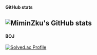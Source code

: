 <!--![Top Langs](https://github-readme-stats.vercel.app/api/top-langs/?username=MiminZku&layout=compact&theme=dark)-->

#### GitHub stats
![MiminZku's GitHub stats](https://github-readme-stats.vercel.app/api?username=Miminzku&show_icons=true&theme=dark)
---
#### BOJ
[![Solved.ac Profile](http://mazassumnida.wtf/api/generate_badge?boj=gozipwang)](https://solved.ac/gozipwang)
            
<!--
**MiminZku/MiminZku** is a ✨ _special_ ✨ repository because its `README.md` (this file) appears on your GitHub profile.

Here are some ideas to get you started:

- 🔭 I’m currently working on ...
- 🌱 I’m currently learning ...
- 👯 I’m looking to collaborate on ...
- 🤔 I’m looking for help with ...
- 💬 Ask me about ...
- 📫 How to reach me: ...
- 😄 Pronouns: ...
- ⚡ Fun fact: ...
-->
